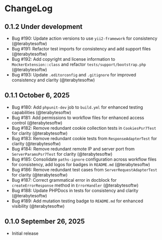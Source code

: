 # ChangeLog

## 0.1.2 Under development

- Bug #190: Update action versions to use `yii2-framework` for consistency (@terabytesoftw)
- Bug #191: Refactor test imports for consistency and add support files (@terabytesoftw)
- Bug #192: Add copyright and license information to `MockerExtension::class` and refactor `tests/support/bootstrap.php` (@terabytesoftw)
- Bug #193: Update `.editorconfig` and `.gitignore` for improved consistency and clarity (@terabytesoftw)

## 0.1.1 October 6, 2025

- Bug #180: Add `phpunit-dev` job to `build.yml` for enhanced testing capabilities (@terabytesoftw)
- Bug #181: Add permissions to workflow files for enhanced access control (@terabytesoftw)
- Bug #182: Remove redundant cookie collection tests in `CookiesPsr7Test` for clarity (@terabytesoftw)
- Bug #183: Remove redundant cookie tests from `ResponseAdapterTest` for clarity (@terabytesoftw)
- Bug #184: Remove redundant remote IP and server port from `ServerParamsPsr7Test` for clarity (@terabytesoftw)
- Bug #185: Consolidate `paths-ignore` configuration across workflow files for consistency, add logos for badges in `README.md` (@terabytesoftw)
- Bug #186: Remove redundant test cases from `ServerRequestAdapterTest` for clarity (@terabytesoftw)
- Bug #187: Correct grammatical error in docblock for `createErrorResponse` method in `ErrorHandler` (@terabytesoftw)
- Bug #188: Update PHPDocs in tests for consistency and clarity (@terabytesoftw)
- Bug #189: Add mutation testing badge to `README.md` for enhanced visibility (@terabytesoftw)

## 0.1.0 September 26, 2025

- Initial release
